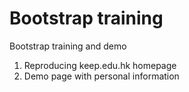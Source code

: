 # Bootstrap training

Bootstrap training and demo
1. Reproducing keep.edu.hk homepage
2. Demo page with personal information
